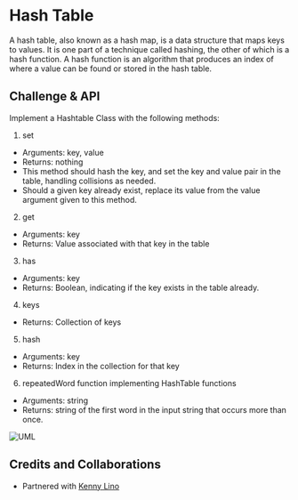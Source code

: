 # Hash Table

A hash table, also known as a hash map, is a data structure that maps keys to values. It is one part of a technique called hashing, the other of which is a hash function. A hash function is an algorithm that produces an index of where a value can be found or stored in the hash table.

## Challenge & API

Implement a Hashtable Class with the following methods:

1. set
  - Arguments: key, value
  - Returns: nothing
  - This method should hash the key, and set the key and value pair in the table, handling collisions as needed.
  - Should a given key already exist, replace its value from the value argument given to this method.

2. get
  - Arguments: key
  - Returns: Value associated with that key in the table

3. has
  - Arguments: key
  - Returns: Boolean, indicating if the key exists in the table already.

4. keys
  - Returns: Collection of keys

5.  hash
  - Arguments: key
  - Returns: Index in the collection for that key

6. repeatedWord function implementing HashTable functions
  - Arguments: string
  - Returns: string of the first word in the input string that occurs more than once.

![UML](./assets/cc-31.png)

## Credits and Collaborations
- Partnered with [Kenny Lino]()
